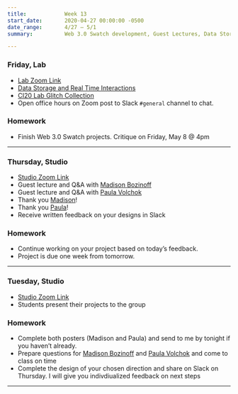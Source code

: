 ```yaml
---
title:            Week 13
start_date:       2020-04-27 00:00:00 -0500
date_range:       4/27 – 5/1
summary:          Web 3.0 Swatch development, Guest Lectures, Data Storage & Websockets

---
```


### Friday, Lab

- [Lab Zoom Link](https://newschool.zoom.us/j/3928062190)
- [Data Storage and Real Time Interactions](https://paper.dropbox.com/doc/Data-Storage-and-Real-Time-Interactions--AzJRjTbpN7BVVQhHqyzz~1jzAg-3HHXkdnoWolXuwGn0neco)
- [CI20 Lab Glitch Collection](https://glitch.com/@dylanfisher/ci-20)
- Open office hours on Zoom post to Slack `#general` channel to chat.

### Homework

- Finish Web 3.0 Swatch projects. Critique on Friday, May 8 @ 4pm

---

### Thursday, Studio

- [Studio Zoom Link](https://newschool.zoom.us/my/nikafisher)
- Guest lecture and Q&A with [Madison Bozinoff](http://madisonbozinoff.com/)
- Guest lecture and Q&A with [Paula Volchok](https://paulavolchok.com/)
- Thank you [Madison](https://ci.labud.nyc/guest-lectures/madison/index.html)!
- Thank you [Paula](https://ci.labud.nyc/guest-lectures/paula/index.html)!
- Receive written feedback on your designs in Slack

### Homework
- Continue working on your project based on today&rsquo;s feedback.
- Project is due one week from tomorrow.

---


### Tuesday, Studio

- [Studio Zoom Link](https://newschool.zoom.us/my/nikafisher)
- Students present their projects to the group

### Homework
- Complete both posters (Madison and Paula) and send to me by tonight if you haven&rsquo;t already.
- Prepare questions for [Madison Bozinoff](http://madisonbozinoff.com/) and [Paula Volchok](https://paulavolchok.com/) and come to class on time
- Complete the design of your chosen direction and share on Slack on Thursday. I will give you indivdiualized feedback on next steps

---
